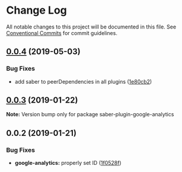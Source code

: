 # Change Log

All notable changes to this project will be documented in this file.
See [Conventional Commits](https://conventionalcommits.org) for commit guidelines.

## [0.0.4](https://github.com/egoist/saber/compare/saber-plugin-google-analytics@0.0.3...saber-plugin-google-analytics@0.0.4) (2019-05-03)

### Bug Fixes

- add saber to peerDependencies in all plugins ([1e80cb2](https://github.com/egoist/saber/commit/1e80cb2))

## [0.0.3](https://github.com/egoist/saber/compare/saber-plugin-google-analytics@0.0.2...saber-plugin-google-analytics@0.0.3) (2019-01-22)

**Note:** Version bump only for package saber-plugin-google-analytics

## 0.0.2 (2019-01-21)

### Bug Fixes

- **google-analytics:** properly set ID ([1f0528f](https://github.com/egoist/saber/commit/1f0528f))
